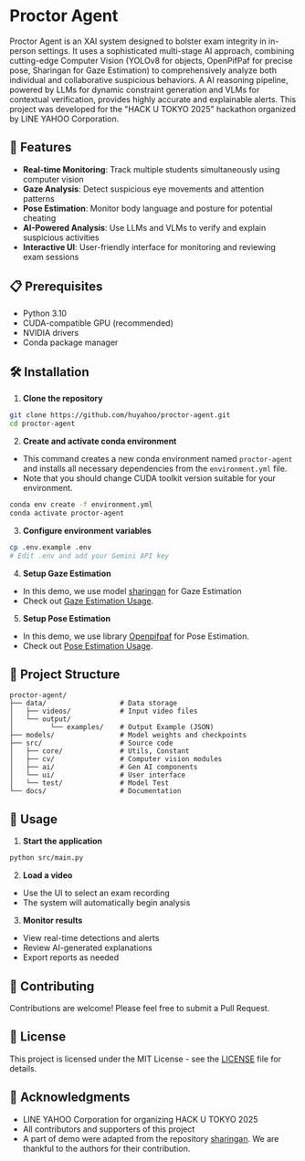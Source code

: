 # Proctor Agent

Proctor Agent is an XAI system designed to bolster exam integrity in in-person settings. It uses a sophisticated multi-stage AI approach, combining cutting-edge Computer Vision (YOLOv8 for objects, OpenPifPaf for precise pose, Sharingan for Gaze Estimation) to comprehensively analyze both individual and collaborative suspicious behaviors. A AI reasoning pipeline, powered by LLMs for dynamic constraint generation and VLMs for contextual verification, provides highly accurate and explainable alerts. This project was developed for the "HACK U TOKYO 2025" hackathon organized by LINE YAHOO Corporation.

## 🚀 Features

- **Real-time Monitoring**: Track multiple students simultaneously using computer vision
- **Gaze Analysis**: Detect suspicious eye movements and attention patterns
- **Pose Estimation**: Monitor body language and posture for potential cheating
- **AI-Powered Analysis**: Use LLMs and VLMs to verify and explain suspicious activities
- **Interactive UI**: User-friendly interface for monitoring and reviewing exam sessions
<!-- - **Feedback Learning**: System improves over time through human feedback -->

## 📋 Prerequisites

- Python 3.10
- CUDA-compatible GPU (recommended)
- NVIDIA drivers
- Conda package manager

## 🛠️ Installation

1. **Clone the repository**
```bash
git clone https://github.com/huyahoo/proctor-agent.git
cd proctor-agent
```

2. **Create and activate conda environment**
- This command creates a new conda environment named `proctor-agent` and installs all necessary dependencies from the `environment.yml` file.
- Note that you should change CUDA toolkit version suitable for your environment.
```bash
conda env create -f environment.yml
conda activate proctor-agent
```

3. **Configure environment variables**
```bash
cp .env.example .env
# Edit .env and add your Gemini API key
```

4. **Setup Gaze Estimation**
- In this demo, we use model [sharingan](https://github.com/idiap/sharingan/) for Gaze Estimation
- Check out [Gaze Estimation Usage](docs/gaze_usage.md).

5. **Setup Pose Estimation**
- In this demo, we use library [Openpifpaf](https://openpifpaf.github.io/intro.html) for Pose Estimation.
- Check out [Pose Estimation Usage](docs/openpifpaf_usage.md).

## 📁 Project Structure

```
proctor-agent/
├── data/                  # Data storage
│   ├── videos/            # Input video files
│   └── output/
│         └── examples/    # Output Example (JSON)
├── models/                # Model weights and checkpoints
├── src/                   # Source code
│   ├── core/              # Utils, Constant
│   ├── cv/                # Computer vision modules
│   ├── ai/                # Gen AI components
│   └── ui/                # User interface
│   └── test/              # Model Test
└── docs/                  # Documentation
```

## 🚀 Usage

1. **Start the application**
```bash
python src/main.py
```

2. **Load a video**
- Use the UI to select an exam recording
- The system will automatically begin analysis

3. **Monitor results**
- View real-time detections and alerts
- Review AI-generated explanations
- Export reports as needed

## 🤝 Contributing

Contributions are welcome! Please feel free to submit a Pull Request.

## 📝 License

This project is licensed under the MIT License - see the [LICENSE](LICENSE) file for details.

## 🙏 Acknowledgments

- LINE YAHOO Corporation for organizing HACK U TOKYO 2025
- All contributors and supporters of this project
- A part of demo were adapted from the repository [sharingan](https://github.com/idiap/sharingan/). We are thankful to the authors for their contribution.

